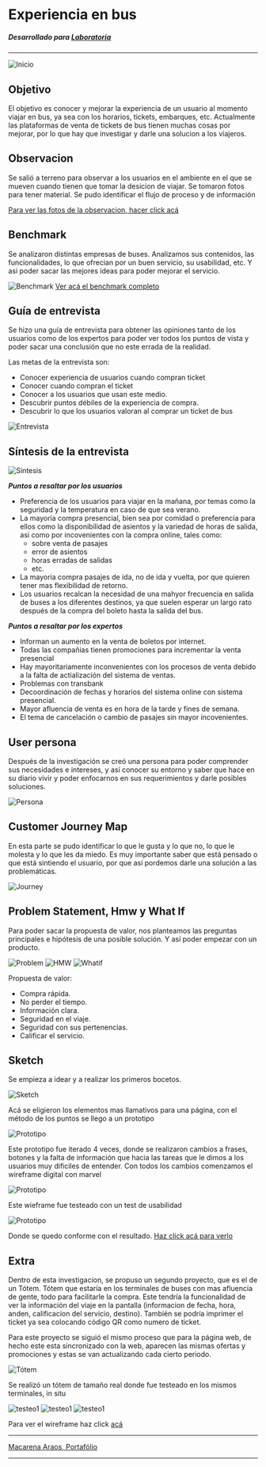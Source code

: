 # Experiencia en bus

##### Desarrollado para [Laboratoria](https://www.laboratoria.la/)
---
![Inicio](https://macaraos.github.io/Proyecto-bus/img/inicio.PNG)

## Objetivo

El objetivo es conocer y mejorar la experiencia de un usuario al momento viajar en bus, ya sea con los horarios, tickets, embarques, etc.
Actualmente las plataformas de venta de tickets de bus tienen muchas cosas por mejorar, por lo que hay que investigar y darle una solucion a los viajeros.

## Observacion

Se salió a terreno para observar a los usuarios en el ambiente en el que se mueven cuando tienen que tomar la desicion de viajar. Se tomaron fotos para tener material.
Se pudo identificar el flujo de proceso y de información

[Para ver las fotos de la observacion, hacer click acá](https://drive.google.com/drive/folders/1E-QQnNIk0OuA6I4cn6Au8fc75AH3U9Ja)

## Benchmark

Se analizaron distintas empresas de buses. Analizamos sus contenidos, las funcionalidades, lo que ofrecian por un buen servicio, su usabilidad, etc. Y asi poder sacar las mejores ideas para poder mejorar el servicio.

![Benchmark](https://macaraos.github.io/Proyecto-bus/img/benchmark.PNG)
[Ver acá el benchmark completo](https://docs.google.com/spreadsheets/d/1k5wyEj2-KqoApHQkHbntiLWPUwhLmtdh7xcQ6Cw54v0/edit#gid=0)

## Guía de entrevista

Se hizo una guía de entrevista para obtener las opiniones tanto de los usuarios como de los expertos para poder ver todos los puntos de vista y poder sacar una conclusión que no este errada de la realidad.

Las metas de la entrevista son:
- Conocer experiencia de usuarios cuando compran ticket
- Conocer cuando compran el ticket
- Conocer a los usuarios que usan este medio.
- Descubrir puntos débiles de la experiencia de compra.
- Descubrir lo que los usuarios valoran al comprar un ticket de bus

![Entrevista](https://macaraos.github.io/Proyecto-bus/img/entrevista.PNG)

## Síntesis de la entrevista

![Sintesis](https://macaraos.github.io/Proyecto-bus/img/sintesisentrevista.PNG)

__*Puntos a resaltar por los usuarios*__
- Preferencia de los usuarios para viajar en la mañana, por temas como la seguridad y la temperatura en caso de que sea verano.
- La mayoría compra presencial, bien sea por comidad o preferencia para ellos como la disponibilidad de asientos y la variedad de horas de salida, asi como por incovenientes con la compra online, tales como:
    - sobre venta de pasajes
    - error de asientos
    - horas erradas de salidas
    - etc.
- La mayoria compra pasajes de ida, no de ida y vuelta, por que quieren tener mas flexibilidad de retorno.
- Los usuarios recalcan la necesidad de una mahyor frecuencia en salida de buses a los diferentes destinos, ya que suelen esperar un largo rato después de la compra del boleto hasta la salida del bus.

__*Puntos a resaltar por los expertos*__
- Informan un aumento en la venta de boletos por internet.
- Todas las compañias tienen promociones para incrementar la venta presencial
- Hay mayoritariamente inconvenientes con los procesos de venta debido a la falta de actialización del sistema de ventas.
- Problemas con transbank
- Decoordinación de fechas y horarios del sistema online con sistema presencial.
- Mayor afluencia de venta es en hora de la tarde y fines de semana.
- El tema de cancelación o cambio de pasajes sin mayor incovenientes.

## User persona

Después de la investigación se creó una persona para poder comprender sus necesidades e intereses, y así conocer su entorno y saber que hace en su diario vivir y poder enfocarnos en sus requerimientos y darle posibles soluciones.

![Persona](https://macaraos.github.io/Proyecto-bus/img/usersergio.PNG)

## Customer Journey Map

En esta parte se pudo identificar lo que le gusta y lo que no, lo que le molesta y lo que les da miedo. Es muy importante saber que está pensado o que está sintiendo el usuario, por que así pordemos darle una solución a las problemáticas.

![Journey](https://macaraos.github.io/Proyecto-bus/img/CustomerJourney1.jpg)

## Problem Statement, Hmw y What If

Para poder sacar la propuesta de valor, nos planteamos las preguntas principales e hipótesis de una posible solución. Y así poder empezar con un producto.

![Problem](https://macaraos.github.io/Proyecto-bus/img/problemenstatement.PNG)
![HMW](https://macaraos.github.io/Proyecto-bus/img/hmw.PNG)
![Whatif](https://macaraos.github.io/Proyecto-bus/img/whatif.PNG)

Propuesta de valor:

- Compra rápida.
- No perder el tiempo.
- Información clara.
- Seguridad en el viaje.
- Seguridad con sus pertenencias.
- Calificar el servicio.

## Sketch

Se empieza a idear y a realizar los primeros bocetos.

![Sketch](https://macaraos.github.io/Proyecto-bus/img/sketch.PNG)

Acá se eligieron los elementos mas llamativos para una página, con el método de los puntos se llego a un prototipo

![Prototipo](https://macaraos.github.io/Proyecto-bus/img/prototipo.PNG)

Este prototipo fue iterado 4 veces, donde se realizaron cambios a frases, botones y la falta de información que hacia las tareas que le dimos a los usuarios muy dificiles de entender.
Con todos los cambios comenzamos el wireframe digital con marvel

![Prototipo](https://macaraos.github.io/Proyecto-bus/img/wf.PNG)

Este wieframe fue testeado con un test de usabilidad

![Prototipo](https://macaraos.github.io/Proyecto-bus/img/testusabilidad.PNG)

Donde se quedo conforme con el resultado. [Haz click acá para verlo](https://marvelapp.com/137f6316/screen/37792153)

## Extra

Dentro de esta investigacion, se propuso un segundo proyecto, que es el de un Tótem. Tótem que estaría en los terminales de buses con mas afluencia de gente, todo para facilitarle la compra. Este tendría la funcionalidad de ver la información del viaje en la pantalla (informacion de fecha, hora, anden, calificacion del servicio, destino). También se podría imprimer el ticket ya sea colocando código QR como numero de ticket.

Para este proyecto se siguió el mismo proceso que para la página web, de hecho este esta sincronizado con la web, aparecen las mismas ofertas y promociones y estas se van actualizando cada cierto periodo.

![Tótem](https://macaraos.github.io/Proyecto-bus/img/totem.PNG)

Se realizó un tótem de tamaño real donde fue testeado en los mismos terminales, in situ

![testeo1](https://macaraos.github.io/Proyecto-bus/img/testeototemvivo.PNG)
![testeo1](https://macaraos.github.io/Proyecto-bus/img/testeototem.PNG)
![testeo1](https://macaraos.github.io/Proyecto-bus/img/boletototem.PNG)


Para ver el wireframe haz click [acá](https://marvelapp.com/137f6316)

---
[Macarena Araos, Portafólio](https://macaraos.github.io/Portafolio/)

---
